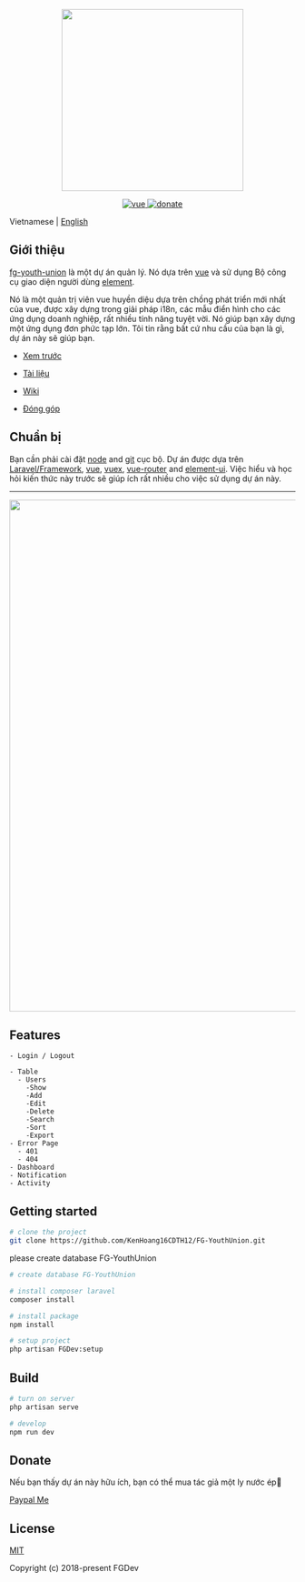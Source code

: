 <p align="center">
  <!-- Logo -->
  <img width="320" src="https://image.ibb.co/g8MGNf/FGDev-Logo.png">
</p>

<p align="center">
  <a href="https://github.com/vuejs/vue">
    <img src="https://img.shields.io/badge/vue-2.5.17-brightgreen.svg" alt="vue">
  </a>
  <a href="https://www.paypal.me/KenHoangDev">
    <img src="https://img.shields.io/badge/%24-donate-ff69b4.svg" alt="donate">
  </a>
</p>

Vietnamese | [English](./README.md)

## Giới thiệu

[fg-youth-union](https://github.com/KenHoang16CDTH12/FG-YouthUnion) là một dự án quản lý. Nó dựa trên [vue](https://github.com/vuejs/vue) và sử dụng Bộ công cụ giao diện người dùng [element](https://github.com/ElemeFE/element).

Nó là một quản trị viên vue huyền diệu dựa trên chồng phát triển mới nhất của vue, được xây dựng trong giải pháp i18n, các mẫu điển hình cho các ứng dụng doanh nghiệp, rất nhiều tính năng tuyệt vời. Nó giúp bạn xây dựng một ứng dụng đơn phức tạp lớn. Tôi tin rằng bất cứ nhu cầu của bạn là gì, dự án này sẽ giúp bạn.

- [Xem trước](#)

- [Tài liệu](#)

- [Wiki](#)

- [Đóng góp](https://www.paypal.me/KenHoangDev)

## Chuẩn bị

Bạn cần phải cài đặt [node](http://nodejs.org/) and [git](https://git-scm.com/) cục bộ. Dự án được dựa trên [Laravel/Framework](https://github.com/laravel/framework), [vue](https://cn.vuejs.org/index.html), [vuex](https://vuex.vuejs.org/zh-cn/), [vue-router](https://router.vuejs.org/zh-cn/) and [element-ui](https://github.com/ElemeFE/element).
Việc hiểu và học hỏi kiến thức này trước sẽ giúp ích rất nhiều cho việc sử dụng dự án này.

---

 <p align="center">
  <img width="900" src="https://image.ibb.co/cVq48L/dashboard.png">
</p>

## Features

```
- Login / Logout

- Table
  - Users
    -Show
    -Add
    -Edit
    -Delete
    -Search
    -Sort
    -Export
- Error Page
  - 401
  - 404
- Dashboard
- Notification
- Activity
```

## Getting started

```bash
# clone the project
git clone https://github.com/KenHoang16CDTH12/FG-YouthUnion.git
```
please create database FG-YouthUnion
```bash
# create database FG-YouthUnion

# install composer laravel
composer install

# install package
npm install

# setup project
php artisan FGDev:setup
```

## Build

```bash
# turn on server
php artisan serve

# develop
npm run dev
```

## Donate

Nếu bạn thấy dự án này hữu ích, bạn có thể mua tác giả một ly nước ép:tropical_drink:

[Paypal Me](https://www.paypal.me/KenHoangDev)

## License

[MIT](#)

Copyright (c) 2018-present FGDev
